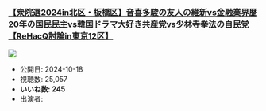 ### [【衆院選2024in北区・板橋区】音喜多駿の友人の維新vs金融業界歴20年の国民民主vs韓国ドラマ大好き共産党vs少林寺拳法の自民党【ReHacQ討論in東京12区】](https://www.youtube.com/watch?v=ftc6vUKU4sU)
[![](https://img.youtube.com/vi/ftc6vUKU4sU/sddefault.jpg)](https://www.youtube.com/watch?v=ftc6vUKU4sU)
-   公開日: 2024-10-18
-   視聴数: 25,057
-   **いいね数: 245**
-   出演者: 
